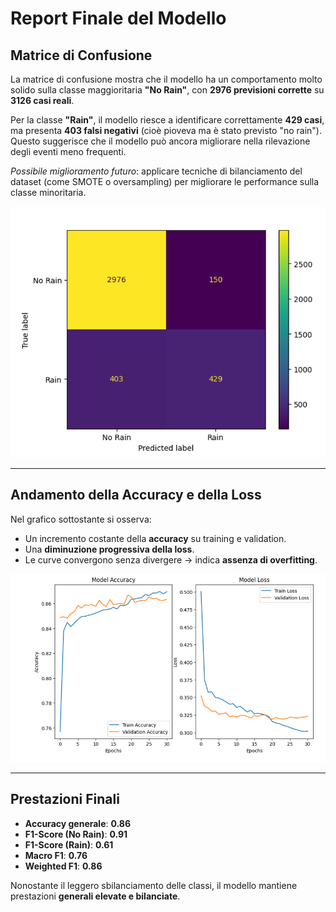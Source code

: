 # Report Finale del Modello

## Matrice di Confusione

La matrice di confusione mostra che il modello ha un comportamento molto solido sulla classe maggioritaria **"No Rain"**, con **2976 previsioni corrette** su **3126 casi reali**.

Per la classe **"Rain"**, il modello riesce a identificare correttamente **429 casi**, ma presenta **403 falsi negativi** (cioè pioveva ma è stato previsto "no rain"). Questo suggerisce che il modello può ancora migliorare nella rilevazione degli eventi meno frequenti.

 *Possibile miglioramento futuro*: applicare tecniche di bilanciamento del dataset (come SMOTE o oversampling) per migliorare le performance sulla classe minoritaria.

![Matrice di confusione](matrice_confusione.png)

---

## Andamento della Accuracy e della Loss

Nel grafico sottostante si osserva:

- Un incremento costante della **accuracy** su training e validation.
- Una **diminuzione progressiva della loss**.
- Le curve convergono senza divergere → indica **assenza di overfitting**.

![Andamento accuracy e loss](accuracy.png)

---

## Prestazioni Finali

- **Accuracy generale**: **0.86**
- **F1-Score (No Rain)**: **0.91**
- **F1-Score (Rain)**: **0.61**
- **Macro F1**: **0.76**
- **Weighted F1**: **0.86**

Nonostante il leggero sbilanciamento delle classi, il modello mantiene prestazioni **generali elevate e bilanciate**.
